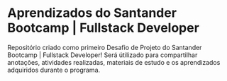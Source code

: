 # Aprendizados do Santander Bootcamp | Fullstack Developer
Repositório criado como primeiro Desafio de Projeto do Santander Bootcamp | Fullstack Developer! Será útilizado para compartilhar anotações, atividades realizadas, materiais de estudo e os aprendizados adquiridos durante o programa. 
